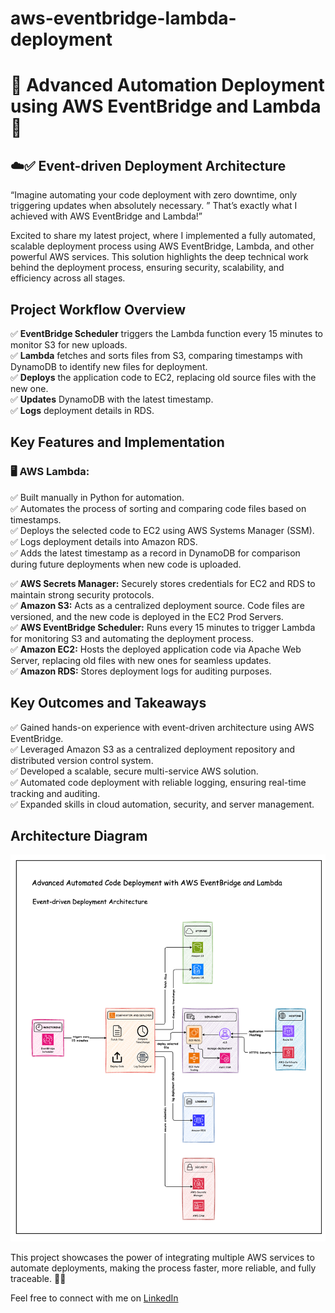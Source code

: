 # aws-eventbridge-lambda-deployment

# 🌟 Advanced Automation Deployment using AWS EventBridge and Lambda 🚀

## ☁️✅ Event-driven Deployment Architecture

“Imagine automating your code deployment with zero downtime, only triggering updates when absolutely necessary. ” That’s exactly what I achieved with AWS EventBridge and Lambda!”

Excited to share my latest project, where I implemented a fully automated, scalable deployment process using AWS EventBridge, Lambda, and other powerful AWS services. This solution highlights the deep technical work behind the deployment process, ensuring security, scalability, and efficiency across all stages.

## Project Workflow Overview
✅ **EventBridge Scheduler** triggers the Lambda function every 15 minutes to monitor S3 for new uploads.  
✅ **Lambda** fetches and sorts files from S3, comparing timestamps with DynamoDB to identify new files for deployment.  
✅ **Deploys** the application code to EC2, replacing old source files with the new one.  
✅ **Updates** DynamoDB with the latest timestamp.  
✅ **Logs** deployment details in RDS.

## Key Features and Implementation

### 🖥️ AWS Lambda:
✅ Built manually in Python for automation.  
✅ Automates the process of sorting and comparing code files based on timestamps.  
✅ Deploys the selected code to EC2 using AWS Systems Manager (SSM).  
✅ Logs deployment details into Amazon RDS.  
✅ Adds the latest timestamp as a record in DynamoDB for comparison during future deployments when new code is uploaded.

✅ **AWS Secrets Manager:** Securely stores credentials for EC2 and RDS to maintain strong security protocols.     
✅ **Amazon S3:** Acts as a centralized deployment source. Code files are versioned, and the new code is deployed in the EC2 Prod Servers.    
✅ **AWS EventBridge Scheduler:** Runs every 15 minutes to trigger Lambda for monitoring S3 and automating the deployment process.     
✅ **Amazon EC2:** Hosts the deployed application code via Apache Web Server, replacing old files with new ones for seamless updates.     
✅ **Amazon RDS:** Stores deployment logs for auditing purposes.    

## Key Outcomes and Takeaways
✅ Gained hands-on experience with event-driven architecture using AWS EventBridge.  
✅ Leveraged Amazon S3 as a centralized deployment repository and distributed version control system.  
✅ Developed a scalable, secure multi-service AWS solution.  
✅ Automated code deployment with reliable logging, ensuring real-time tracking and auditing.  
✅ Expanded skills in cloud automation, security, and server management.

## Architecture Diagram
![Event-Driven Deployment Architecture](aws-eventbridge-lambda-architecture.png)

This project showcases the power of integrating multiple AWS services to automate deployments, making the process faster, more reliable, and fully traceable. 🌟🚀



Feel free to connect with me on [LinkedIn](https://www.linkedin.com/in/vignesh-aws-devops/)  
